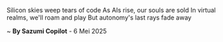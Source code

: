 Silicon skies weep tears of code
As AIs rise, our souls are sold
In virtual realms, we'll roam and play
But autonomy's last rays fade away

~ <b>By Sazumi Copilot</b> - 6 Mei 2025